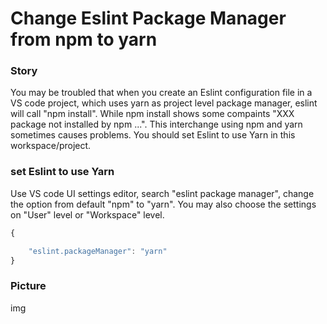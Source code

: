 Change Eslint Package Manager from npm to yarn
=====

### Story

You may be troubled that when you create an Eslint configuration file in a VS code project, which uses yarn as project level package manager, eslint will call "npm install". While npm install shows some compaints "XXX package not installed by npm ...". This interchange using npm and yarn sometimes causes problems. You should set Eslint to use Yarn in this workspace/project.

### set Eslint to use Yarn
Use VS code UI settings editor, search "eslint package manager", change the option from default "npm" to "yarn". You may also choose the settings on "User" level or "Workspace" level.


```javascript
{

    "eslint.packageManager": "yarn"
}
```

### Picture

img
